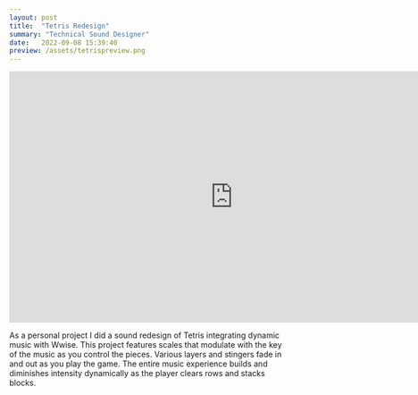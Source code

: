```yaml
---
layout: post
title:  "Tetris Redesign"
summary: "Technical Sound Designer"
date:   2022-09-08 15:39:40
preview: /assets/tetrispreview.png
---
```


<center>
<iframe
    width="800"
    height="450"
    src="https://www.youtube.com/embed/d0oUkeRkzIk"
    frameborder="0"
    allow="autoplay; encrypted-media"
    allowfullscreen
>
</iframe>
</center>

As a personal project I did a sound redesign of Tetris integrating dynamic music with Wwise. This project features scales that modulate with the key of the music as you control the pieces. Various layers and stingers fade in and out as you play the game. The entire music experience builds and diminishes intensity dynamically as the player clears rows and stacks blocks.
